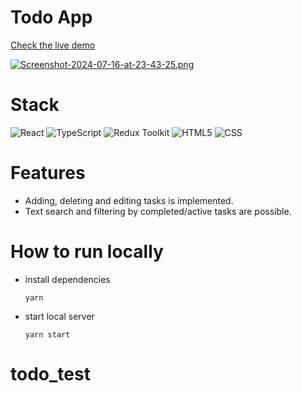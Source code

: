# Todo App



[Check the live demo](https://todo-test-iota.vercel.app/)

[![Screenshot-2024-07-16-at-23-43-25.png](https://i.postimg.cc/sXtTqVmj/Screenshot-2024-07-16-at-23-43-25.png)](https://postimg.cc/cgB78GP2)
# Stack
![React](https://img.shields.io/badge/React-20232A?style=for-the-badge&logo=react&logoColor=61DAFB)
![TypeScript](https://img.shields.io/badge/TypeScript-007ACC?style=for-the-badge&logo=typescript&logoColor=white)
![Redux Toolkit](https://img.shields.io/badge/Redux%20Toolkit-purple?style=for-the-badge&logoColor=white)
![HTML5](https://img.shields.io/badge/HTML5-E34F26?style=for-the-badge&logo=html5&logoColor=white)
![CSS](https://img.shields.io/badge/CSS-pink?style=flat)

# Features
- Adding, deleting and editing tasks is implemented.
- Text search and filtering by completed/active tasks are possible.


  



# How to run locally
- install dependencies

  ```
  yarn
  ```
- start local server

  ```
  yarn start
  ```
# todo_test
